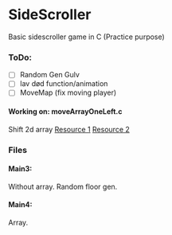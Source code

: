 # SideScroller #
Basic sidescroller game in C (Practice purpose)

### ToDo: ###
- [ ] Random Gen Gulv
- [ ] lav død function/animation
- [ ] MoveMap (fix moving player)

#### Working on: moveArrayOneLeft.c
Shift 2d array
[Resource 1](https://stackoverflow.com/questions/12633039/shift-elements-in-array)
[Resource 2](https://stackoverflow.com/questions/28334143/function-to-left-shift-a-2d-array-in-c)

### Files
#### Main3:
Without array. Random floor gen.

#### Main4:
Array.

